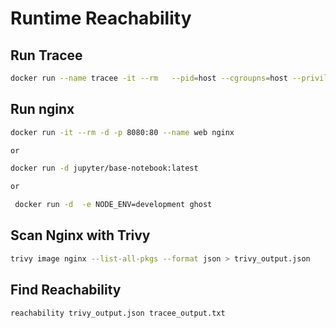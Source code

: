 # Runtime Reachability

## Run Tracee

```sh
docker run --name tracee -it --rm   --pid=host --cgroupns=host --privileged   -v /etc/os-release:/etc/os-release-host:ro   -v /var/run:/var/run:ro   aquasec/tracee:latest --scope container --events security_file_open --output json > tracee_output.txt
```

## Run nginx

```sh
docker run -it --rm -d -p 8080:80 --name web nginx

or

docker run -d jupyter/base-notebook:latest

or 

 docker run -d  -e NODE_ENV=development ghost

```

## Scan Nginx with Trivy

```sh
trivy image nginx --list-all-pkgs --format json > trivy_output.json
```

## Find Reachability

```sh
reachability trivy_output.json tracee_output.txt
```
